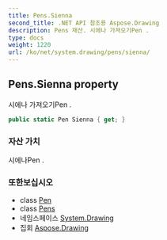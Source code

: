 ```yaml
---
title: Pens.Sienna
second_title: .NET API 참조용 Aspose.Drawing
description: Pens 재산. 시에나 가져오기Pen .
type: docs
weight: 1220
url: /ko/net/system.drawing/pens/sienna/
---
```

## Pens.Sienna property

시에나 가져오기Pen .

```csharp
public static Pen Sienna { get; }
```

### 자산 가치

시에나Pen .

### 또한보십시오

* class [Pen](../../pen/)
* class [Pens](../)
* 네임스페이스 [System.Drawing](../../pens/)
* 집회 [Aspose.Drawing](../../../)


